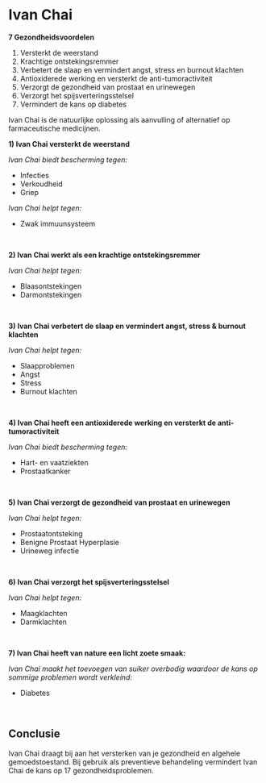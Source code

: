 # Ivan Chai

**7 Gezondheidsvoordelen**  

1.  Versterkt de weerstand
2.  Krachtige ontstekingsremmer
3.  Verbetert de slaap en vermindert angst, stress en burnout klachten
4.  Antioxiderede werking en versterkt de anti-tumoractiviteit
5.  Verzorgt de gezondheid van prostaat en urinewegen
6.  Verzorgt het spijsverteringsstelsel
7.  Vermindert de kans op diabetes 

Ivan Chai is de natuurlijke oplossing als aanvulling of alternatief op farmaceutische medicijnen.
<br>

**1) Ivan Chai versterkt de weerstand**

_Ivan Chai biedt bescherming tegen:_
* Infecties
* Verkoudheid 
* Griep

_Ivan Chai helpt tegen:_
* Zwak immuunsysteem

<br>

**2) Ivan Chai werkt als een krachtige ontstekingsremmer**

_Ivan Chai helpt tegen:_
* Blaasontstekingen
* Darmontstekingen

<br>

**3) Ivan Chai verbetert de slaap en vermindert angst, stress & burnout klachten**

_Ivan Chai helpt tegen:_
* Slaapproblemen
* Angst
* Stress
* Burnout klachten

<br>

**4) Ivan Chai heeft een antioxiderede werking en versterkt de anti-tumoractiviteit**

_Ivan Chai biedt bescherming tegen:_
* Hart- en vaatziekten
* Prostaatkanker

<br>

**5) Ivan Chai verzorgt de gezondheid van prostaat en urinewegen**

_Ivan Chai helpt tegen:_
* Prostaatontsteking
* Benigne Prostaat Hyperplasie
* Urineweg infectie

<br>

**6) Ivan Chai verzorgt het spijsverteringsstelsel**

_Ivan Chai helpt tegen:_
* Maagklachten
* Darmklachten

<br>

**7) Ivan Chai heeft van nature een licht zoete smaak:**

_Ivan Chai maakt het toevoegen van suiker overbodig waardoor de kans op sommige problemen wordt verkleind:_
* Diabetes

<br>

## Conclusie

Ivan Chai draagt bij aan het versterken van je gezondheid en algehele gemoedstoestand. Bij gebruik als preventieve behandeling vermindert Ivan Chai de kans op 17 gezondheidsproblemen.  
